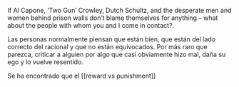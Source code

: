 If Al Capone, ‘Two Gun’ Crowley, Dutch Schultz, and the desperate men and women behind prison walls don’t blame themselves for anything – what about the people with whom you and I come in contact?.

Las personas normalmente piensan que están bien, que están del lado correcto del racional y que no están equivocados. Por más raro que parezca, criticar a alguien por algo que casi obviamente hizo mal, daña su ego y lo vuelve resentido. 

Se ha encontrado que  el [[reward vs punishment]]
